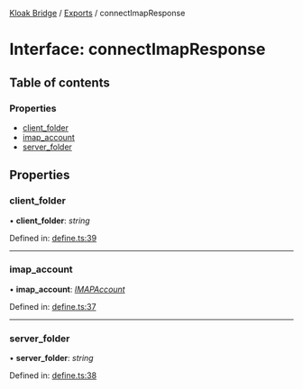 [Kloak Bridge](../README.md) / [Exports](../modules.md) / connectImapResponse

# Interface: connectImapResponse

## Table of contents

### Properties

- [client\_folder](connectimapresponse.md#client_folder)
- [imap\_account](connectimapresponse.md#imap_account)
- [server\_folder](connectimapresponse.md#server_folder)

## Properties

### client\_folder

• **client\_folder**: *string*

Defined in: [define.ts:39](https://github.com/CoNET-project/kloak-bridge/blob/944a10e/src/define.ts#L39)

___

### imap\_account

• **imap\_account**: [*IMAPAccount*](imapaccount.md)

Defined in: [define.ts:37](https://github.com/CoNET-project/kloak-bridge/blob/944a10e/src/define.ts#L37)

___

### server\_folder

• **server\_folder**: *string*

Defined in: [define.ts:38](https://github.com/CoNET-project/kloak-bridge/blob/944a10e/src/define.ts#L38)
